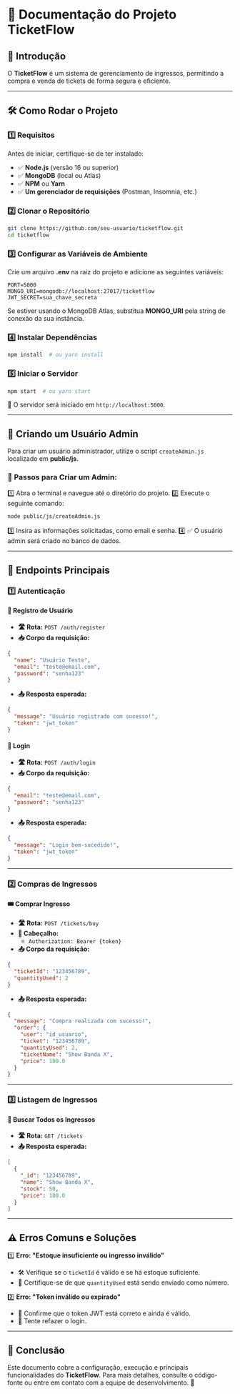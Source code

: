 # 📌 Documentação do Projeto **TicketFlow**

## 🚀 Introdução
O **TicketFlow** é um sistema de gerenciamento de ingressos, permitindo a compra e venda de tickets de forma segura e eficiente.

---

## 🛠️ Como Rodar o Projeto

### **1️⃣ Requisitos**
Antes de iniciar, certifique-se de ter instalado:
- ✅ **Node.js** (versão 16 ou superior)
- ✅ **MongoDB** (local ou Atlas)
- ✅ **NPM** ou **Yarn**
- ✅ **Um gerenciador de requisições** (Postman, Insomnia, etc.)

### **2️⃣ Clonar o Repositório**
```sh
git clone https://github.com/seu-usuario/ticketflow.git
cd ticketflow
```

### **3️⃣ Configurar as Variáveis de Ambiente**
Crie um arquivo **.env** na raiz do projeto e adicione as seguintes variáveis:
```env
PORT=5000
MONGO_URI=mongodb://localhost:27017/ticketflow
JWT_SECRET=sua_chave_secreta
```
Se estiver usando o MongoDB Atlas, substitua **MONGO_URI** pela string de conexão da sua instância.

### **4️⃣ Instalar Dependências**
```sh
npm install  # ou yarn install
```

### **5️⃣ Iniciar o Servidor**
```sh
npm start  # ou yarn start
```
🔗 O servidor será iniciado em `http://localhost:5000`.

---

## 👤 **Criando um Usuário Admin**
Para criar um usuário administrador, utilize o script `createAdmin.js` localizado em **public/js**.

### **📌 Passos para Criar um Admin:**
1️⃣ Abra o terminal e navegue até o diretório do projeto.
2️⃣ Execute o seguinte comando:
```sh
node public/js/createAdmin.js
```
3️⃣ Insira as informações solicitadas, como email e senha.
4️⃣ ✅ O usuário admin será criado no banco de dados.

---

## 🔗 **Endpoints Principais**

### **1️⃣ Autenticação**
#### 🔹 **Registro de Usuário**
- **🛣️ Rota:** `POST /auth/register`
- **📥 Corpo da requisição:**
```json
{
  "name": "Usuário Teste",
  "email": "teste@email.com",
  "password": "senha123"
}
```
- **📤 Resposta esperada:**
```json
{
  "message": "Usuário registrado com sucesso!",
  "token": "jwt_token"
}
```

#### 🔹 **Login**
- **🛣️ Rota:** `POST /auth/login`
- **📥 Corpo da requisição:**
```json
{
  "email": "teste@email.com",
  "password": "senha123"
}
```
- **📤 Resposta esperada:**
```json
{
  "message": "Login bem-sucedido!",
  "token": "jwt_token"
}
```

---

### **2️⃣ Compras de Ingressos**
#### 🎟️ **Comprar Ingresso**
- **🛣️ Rota:** `POST /tickets/buy`
- **🔑 Cabeçalho:**
  - `Authorization: Bearer {token}`
- **📥 Corpo da requisição:**
```json
{
  "ticketId": "123456789",
  "quantityUsed": 2
}
```
- **📤 Resposta esperada:**
```json
{
  "message": "Compra realizada com sucesso!",
  "order": {
    "user": "id_usuario",
    "ticket": "123456789",
    "quantityUsed": 2,
    "ticketName": "Show Banda X",
    "price": 100.0
  }
}
```

---

### **3️⃣ Listagem de Ingressos**
#### 📃 **Buscar Todos os Ingressos**
- **🛣️ Rota:** `GET /tickets`
- **📤 Resposta esperada:**
```json
[
  {
    "_id": "123456789",
    "name": "Show Banda X",
    "stock": 50,
    "price": 100.0
  }
]
```

---

## ⚠️ **Erros Comuns e Soluções**

1️⃣ **Erro: "Estoque insuficiente ou ingresso inválido"**
   - 🛠️ Verifique se o `ticketId` é válido e se há estoque suficiente.
   - 📌 Certifique-se de que `quantityUsed` está sendo enviado como número.

2️⃣ **Erro: "Token inválido ou expirado"**
   - 🔄 Confirme que o token JWT está correto e ainda é válido.
   - 🔑 Tente refazer o login.

---

## 🎯 **Conclusão**
Este documento cobre a configuração, execução e principais funcionalidades do **TicketFlow**. Para mais detalhes, consulte o código-fonte ou entre em contato com a equipe de desenvolvimento. 🚀
